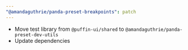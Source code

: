 ```yaml
---
"@amandaguthrie/panda-preset-breakpoints": patch
---
```


- Move test library from `@puffin-ui/shared` to `@amandaguthrie/panda-preset-dev-utils`
- Update dependencies
